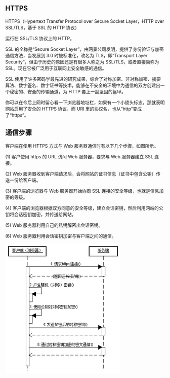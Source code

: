 ## HTTPS

HTTPS（Hypertext Transfer Protocol over Secure Socket Layer，HTTP over SSL/TLS，基于 SSL 的 HTTP 协议）

运行在 SSL/TLS 协议上的 HTTP。

SSL 的全称是“Secure Socket Layer”，由网景公司发明，提供了身份验证与加密通信方法，当发展到 3.0 时被标准化，改名为 TLS，即“Transport Layer Security”，但由于历史的原因还是有很多人称之为 SSL/TLS，或者直接简称为 SSL。现在它被广泛用于互联网上安全敏感的通信。

SSL 使用了许多密码学最先进的研究成果，综合了对称加密、非对称加密、摘要算法、数字签名、数字证书等技术，能够在不安全的环境中为通信的双方创建出一个秘密的、安全的传输通道，为 HTTP 套上一副坚固的盔甲。

你可以在今后上网时留心看一下浏览器地址栏，如果有一个小锁头标志，那就表明网站启用了安全的 HTTPS 协议，而 URI 里的协议名，也从“http”变成了“https”。

## 通信步骤

客户端在使用 HTTPS 方式与 Web 服务器通信时有以下几个步骤，如图所示。

(1) 客户使用 https 的 URL 访问 Web 服务器，要求与 Web 服务器建立 SSL 连接。

(2) Web 服务器收到客户端请求后，会将网站的证书信息（证书中包含公钥）传送一份给客户端。

(3) 客户端的浏览器与 Web 服务器开始协商 SSL 连接的安全等级，也就是信息加密的等级。

(4) 客户端的浏览器根据双方同意的安全等级，建立会话密钥，然后利用网站的公钥将会话密钥加密，并传送给网站。

(5) Web 服务器利用自己的私钥解密出会话密钥。

(6) Web 服务器利用会话密钥加密与客户端之间的通信。

![HTTPS 方式与 Web 服务器通信的步骤](./images/https.jpeg)

